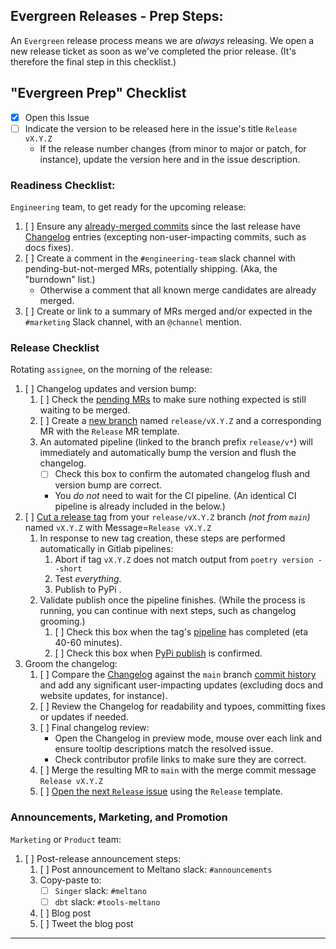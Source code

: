 [//]: # (NOTE: This Release template is for Admin-Use only. If you've reached this template in error, please select another template from the list.)

## Evergreen Releases - Prep Steps:

An `Evergreen` release process means we are _always_ releasing. We open a new release ticket as soon as we've completed the prior release. (It's therefore the final step in this checklist.)

## "Evergreen Prep" Checklist

- [x] Open this Issue
- [ ] Indicate the version to be released here in the issue's title `Release vX.Y.Z`
    - If the release number changes (from minor to major or patch, for instance), update the version here and in the issue description.

### Readiness Checklist:

`Engineering` team, to get ready for the upcoming release:

1. [ ] Ensure any [already-merged commits](https://gitlab.com/meltano/meltano/-/commits/master) since the last release have [Changelog](https://gitlab.com/meltano/meltano/-/blob/master/CHANGELOG.md) entries (excepting non-user-impacting commits, such as docs fixes).
2. [ ] Create a comment in the `#engineering-team` slack channel with pending-but-not-merged MRs, potentially shipping. (Aka, the "burndown" list.)
    - Otherwise a comment that all known merge candidates are already merged.
3. [ ] Create or link to a summary of MRs merged and/or expected in the `#marketing` Slack channel, with an `@channel` mention.

### Release Checklist

Rotating `assignee`, on the morning of the release:

1. [ ] Changelog updates and version bump:
    1. [ ] Check the [pending MRs](https://gitlab.com/meltano/meltano/-/merge_requests?sort=updated_desc) to make sure nothing expected is still waiting to be merged.
    2. [ ] Create a [new branch](https://gitlab.com/meltano/meltano/-/branches/new) named `release/vX.Y.Z` and a corresponding MR with the `Release` MR template.
    3. An automated pipeline (linked to the branch prefix `release/v*`) will
    immediately and automatically bump the version and flush the changelog.
        - [ ] Check this box to confirm the automated changelog flush and version bump are correct.
        - You _do not_ need to wait for the CI pipeline. (An identical CI pipeline is already included in the below.)
2. [ ] [Cut a release tag](https://gitlab.com/meltano/meltano/-/tags/new) from your `release/vX.Y.Z` branch _(not from `main`)_ named `vX.Y.Z` with Message=`Release vX.Y.Z`
    1. In response to new tag creation, these steps are performed automatically in Gitlab pipelines:
        1. Abort if tag `vX.Y.Z` does not match output from `poetry version --short`
        2. Test _everything_.
        3. Publish to PyPi <!-- Meltano-only: and Docker -->.
    2. Validate publish once the pipeline finishes. (While the process is running, you can continue with next steps, such as changelog grooming.)
        1. [ ] Check this box when the tag's [pipeline](https://gitlab.com/meltano/meltano/-/pipelines) has completed (eta 40-60 minutes).
        2. [ ] Check this box when [PyPi publish](https://pypi.org/project/meltano/#history) is confirmed.
        <!-- Meltano-only: 5. [ ] Check this box when [Docker publish]() is confirmed. -->
3. Groom the changelog:
    1. [ ] Compare the [Changelog](https://gitlab.com/meltano/meltano/-/blob/master/CHANGELOG.md) against the `main` branch [commit history](https://gitlab.com/meltano/meltano/-/commits/master) and add any significant user-impacting updates (excluding docs and website updates, for instance).
    3. [ ] Review the Changelog for readability and typoes, committing fixes or updates if needed.
    2. [ ] Final changelog review:
        - Open the Changelog in preview mode, mouse over each link and ensure tooltip descriptions match the resolved issue.
        - Check contributor profile links to make sure they are correct.
    3. [ ] Merge the resulting MR to `main` with the merge commit message `Release vX.Y.Z`
    4. [ ] [Open the next `Release` issue](https://gitlab.com/meltano/meltano/-/issues/new?issue) using the `Release` template.

### Announcements, Marketing, and Promotion

`Marketing` or `Product` team:

1. [ ] Post-release announcement steps:
    1. [ ] Post announcement to Meltano slack: `#announcements`
    <!-- SDK only: 2. [ ] Cross-post (share) to `#sdk` -->
    3. Copy-paste to:
       - [ ] `Singer` slack: `#meltano` <!-- SDK only: `#singer-sdk` -->
       - [ ] `dbt` slack: `#tools-meltano`
    4. [ ] Blog post
    5. [ ] Tweet the blog post

----------------
